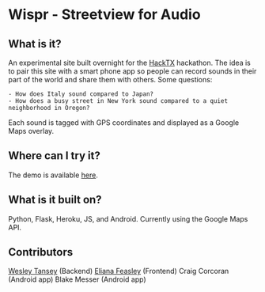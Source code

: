 Wispr - Streetview for Audio
============================

What is it?
-----------
An experimental site built overnight for the [HackTX](https://www.facebook.com/events/379326525472947/) hackathon. The idea is to pair this site with a smart phone app so people can record sounds in their part of the world and share them with others. Some questions:

    - How does Italy sound compared to Japan?
    - How does a busy street in New York sound compared to a quiet neighborhood in Oregon?

Each sound is tagged with GPS coordinates and displayed as a Google Maps overlay.

Where can I try it?
-------------------
The demo is available [here](wisprly.herokuapp.com).

What is it built on?
--------------------
Python, Flask, Heroku, JS, and Android. Currently using the Google Maps API.

Contributors
------------
[Wesley Tansey](https://github.com/tansey) (Backend)
[Eliana Feasley](https://github.com/elifeasley) (Frontend)
Craig Corcoran (Android app)
Blake Messer (Android app)